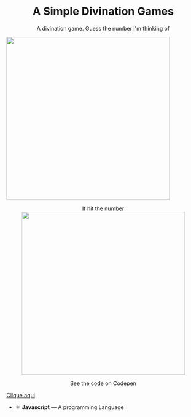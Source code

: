
<h1 align="center">
<br>
A Simple Divination Games
</h1>

<p align="center">A divination game. Guess the number I'm thinking of</p>

<div>
  <img align="center" src="https://i.imgur.com/mK7adxI.png" height="425">
  <br>
  <p align="center">If hit the number
  <br>
 <img align="acenter" src="https://imgur.com/ZU5BLCF.png" height="425">
</div>
<p align="center">See the code on Codepen</p>
<a align="center" href=https://codepen.io/Edigleyston/pen/dygrPXY">Clique aqui</a>

- ⚛️ **Javascript** — A programming Language
